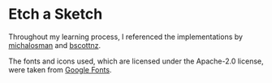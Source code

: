 # Etch a Sketch

Throughout my learning process, I referenced the implementations by [michalosman](https://github.com/michalosman/etch-a-sketch) and [bscottnz](https://github.com/bscottnz/esketch).

The fonts and icons used, which are licensed under the Apache-2.0 license, were taken from [Google Fonts](https://fonts.google.com/).
